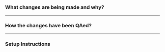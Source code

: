 <!-- Thanks for submitting a Pull Request to Kestra. To help us review your contribution, please follow the guidelines below:

- Make sure that your commits follow the [conventional commits](https://www.conventionalcommits.org/en/v1.0.0/) specification e.g. `feat(ui): add a new navigation menu item` or `fix(core): fix a bug in the core model` or `docs: update the README.md`. This will help us automatically generate the changelog.
- The title should briefly summarize the proposed changes.
- Provide a short overview of the change and the value it adds.
- Share a flow example to help the reviewer understand and QA the change.
- Use "closes" to automatically close an issue. For example, `closes #1234` will close issue #1234. -->

### What changes are being made and why?

<!-- Please include a brief summary of the changes included in this PR e.g. closes #1234. -->

---

### How the changes have been QAed?

<!-- Include example code that shows how this PR has been QAed. The code should present a complete yet easily reproducible flow.

```yaml
# Your example flow code here
```

Note that this is not a replacement for unit tests but rather a way to demonstrate how the changes work in a real-life scenario, as the end-user would experience them.

Remove this section if this change applies to all flows or to the documentation only. -->

---

### Setup Instructions

<!--If there are any setup requirements like API keys or trial accounts, kindly include brief bullet-points-description outlining the setup process below.

- [External System Documentation](URL)
- Steps to set up the necessary resources

If there are no setup requirements, you can remove this section.

Thank you for your contribution. ❤️ Don't forget to give us a star! ⭐  -->
